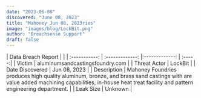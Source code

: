 ```yaml
---
date: "2023-06-08"
discovered: "June 08, 2023"
title: "Mahoney Jun 08, 2023ries"
image: "images/blog/LockBit.png"
author: "Breachsense Support"
draft: false
---
```


| Data Breach Report           |              | 
| :-----------: | :-------------:     |:-------------:    | :-----:|
| Victim      | aluminumsandcastingsfoundry.com      | 
| Threat Actor      | LockBit      | 
| Date Discovered      | Jun 08, 2023      | 
| Description      | Mahoney Foundries produces high quality aluminum, bronze, and brass sand castings with are value added machining capabilities, in-house heat treat facility and pattern engineering department.      | 
| Leak Size      | Unknown      | 


